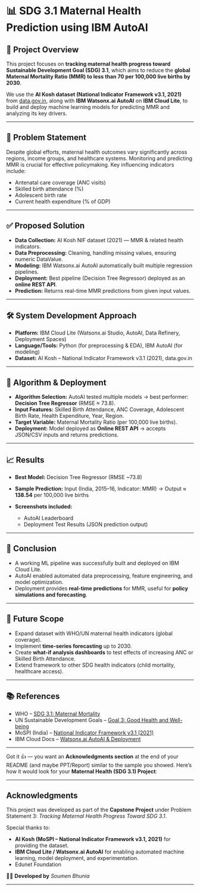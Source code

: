 
# 📊 SDG 3.1 Maternal Health Prediction using IBM AutoAI

## 📌 Project Overview

This project focuses on **tracking maternal health progress toward Sustainable Development Goal (SDG) 3.1**, which aims to reduce the **global Maternal Mortality Ratio (MMR) to less than 70 per 100,000 live births by 2030**.

We use the **AI Kosh dataset (National Indicator Framework v3.1, 2021)** from [data.gov.in](https://www.data.gov.in/resource/sustainable-development-goals-national-indicator-framework-version-31-2021), along with **IBM Watsonx.ai AutoAI** on **IBM Cloud Lite**, to build and deploy machine learning models for predicting MMR and analyzing its key drivers.

---

## 🎯 Problem Statement

Despite global efforts, maternal health outcomes vary significantly across regions, income groups, and healthcare systems. Monitoring and predicting MMR is crucial for effective policymaking.
Key influencing indicators include:

* Antenatal care coverage (ANC visits)
* Skilled birth attendance (%)
* Adolescent birth rate
* Current health expenditure (% of GDP)

---

## ✅ Proposed Solution

* **Data Collection:** AI Kosh NIF dataset (2021) — MMR & related health indicators.
* **Data Preprocessing:** Cleaning, handling missing values, ensuring numeric DataValue.
* **Modeling:** IBM Watsonx.ai AutoAI automatically built multiple regression pipelines.
* **Deployment:** Best pipeline (Decision Tree Regressor) deployed as an **online REST API**.
* **Prediction:** Returns real-time MMR predictions from given input values.

---

## 🛠️ System Development Approach

* **Platform:** IBM Cloud Lite (Watsonx.ai Studio, AutoAI, Data Refinery, Deployment Spaces)
* **Language/Tools:** Python (for preprocessing & EDA), IBM AutoAI (for modeling)
* **Dataset:** AI Kosh – National Indicator Framework v3.1 (2021), data.gov.in

---

## 🤖 Algorithm & Deployment

* **Algorithm Selection:** AutoAI tested multiple models → best performer: **Decision Tree Regressor** (RMSE ≈ 73.8).
* **Input Features:** Skilled Birth Attendance, ANC Coverage, Adolescent Birth Rate, Health Expenditure, Year, Region.
* **Target Variable:** Maternal Mortality Ratio (per 100,000 live births).
* **Deployment:** Model deployed as **Online REST API** → accepts JSON/CSV inputs and returns predictions.

---

## 📈 Results

* **Best Model:** Decision Tree Regressor (RMSE \~73.8)
* **Sample Prediction:** Input (India, 2015–16, Indicator: MMR) → Output ≈ **138.54** per 100,000 live births
* **Screenshots included:**

  * AutoAI Leaderboard
  * Deployment Test Results (JSON prediction output)

---

## 📝 Conclusion

* A working ML pipeline was successfully built and deployed on IBM Cloud Lite.
* AutoAI enabled automated data preprocessing, feature engineering, and model optimization.
* Deployment provides **real-time predictions** for MMR, useful for **policy simulations and forecasting**.

---

## 🔮 Future Scope

* Expand dataset with WHO/UN maternal health indicators (global coverage).
* Implement **time-series forecasting** up to 2030.
* Create **what-if analysis dashboards** to test effects of increasing ANC or Skilled Birth Attendance.
* Extend framework to other SDG health indicators (child mortality, healthcare access).

---

## 📚 References

* WHO – [SDG 3.1: Maternal Mortality](https://www.who.int/data/gho/data/themes/topics/topic-details/GHO/sdgtarget3-1-reduce-maternal-mortality)
* UN Sustainable Development Goals – [Goal 3: Good Health and Well-being](https://sdgs.un.org/goals/goal3)
* MoSPI (India) – [National Indicator Framework v3.1 (2021)](https://www.data.gov.in/resource/sustainable-development-goals-national-indicator-framework-version-31-2021)
* IBM Cloud Docs – [Watsonx.ai AutoAI & Deployment](https://www.ibm.com/docs/en/watsonx/saas?topic=cloud-watsonxai-studio-plans)

---
Got it 👍 — you want an **Acknowledgments section** at the end of your README (and maybe PPT/Report) similar to the sample you showed.
Here’s how it would look for your **Maternal Health (SDG 3.1) Project**:

---

##  Acknowledgments

This project was developed as part of the **Capstone Project** under Problem Statement 3: *Tracking Maternal Health Progress Toward SDG 3.1*.

Special thanks to:

* **AI Kosh (MoSPI – National Indicator Framework v3.1, 2021)** for providing the dataset.
* **IBM Cloud Lite / Watsonx.ai AutoAI** for enabling automated machine learning, model deployment, and experimentation.
* Edunet Foundation 



👨‍💻 **Developed by**
*Soumen Bhunia*

---

